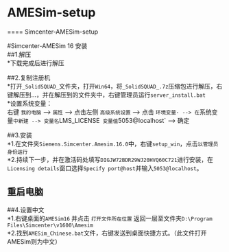 # AMESim-setup
====
Simcenter-AMESim-setup

#Simcenter-AMESim 16 安装<br>
##1.解压<br>
*下载完成后进行解压<br>

##2.复制注册机<br>
*打开`_SolidSQUAD_`文件夹，打开`Win64`，将`_SolidSQUAD_.7z`压缩包进行解压，右键解压到...，并在解压到的文件夹中，右键管理员运行`server_install.bat`<br>
*设置系统变量：<br>
右键 `我的电脑` --> `属性` --> 点击左侧 `高级系统设置` --> 点击 `环境变量· --> 在`系统变量`中新建 --> 变量名`LMS_LICENSE` 变量值`5053@localhost` --> 确定<br>

##3.安装<br>
*1.在文件夹`Siemens.Simcenter.Amesim.16.0`中，右键`setup_win`，点击`以管理员身份运行`<br>
*2.持续下一步，并在激活码处填写`DIGJW72BDR29WJ20HVQ60C721`进行安装，在`Licensing details`窗口选择`Specify port@host`并输入`5053@localhost`。<br>


重启电脑
----

##4.设置中文 <br>
*1.右键桌面的`AMESim16` 并点击 `打开文件所在位置` 返回一层至文件夹`D:\Program Files\Simcenter\v1600\Amesim`<br>
*2.找到`AMESim_Chinese.bat`文件，右键发送到桌面快捷方式。（此文件打开AMESim则为中文）<br>
